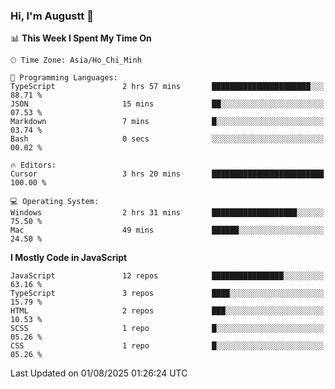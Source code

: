 ### Hi, I'm Augustt 👋

<!--START_SECTION:waka-->
📊 **This Week I Spent My Time On** 

```text
🕑︎ Time Zone: Asia/Ho_Chi_Minh

💬 Programming Languages: 
TypeScript               2 hrs 57 mins       ██████████████████████░░░   88.71 % 
JSON                     15 mins             ██░░░░░░░░░░░░░░░░░░░░░░░   07.53 % 
Markdown                 7 mins              █░░░░░░░░░░░░░░░░░░░░░░░░   03.74 % 
Bash                     0 secs              ░░░░░░░░░░░░░░░░░░░░░░░░░   00.02 % 

🔥 Editors: 
Cursor                   3 hrs 20 mins       █████████████████████████   100.00 % 

💻 Operating System: 
Windows                  2 hrs 31 mins       ███████████████████░░░░░░   75.50 % 
Mac                      49 mins             ██████░░░░░░░░░░░░░░░░░░░   24.50 % 
```

**I Mostly Code in JavaScript** 

```text
JavaScript               12 repos            ████████████████░░░░░░░░░   63.16 % 
TypeScript               3 repos             ████░░░░░░░░░░░░░░░░░░░░░   15.79 % 
HTML                     2 repos             ███░░░░░░░░░░░░░░░░░░░░░░   10.53 % 
SCSS                     1 repo              █░░░░░░░░░░░░░░░░░░░░░░░░   05.26 % 
CSS                      1 repo              █░░░░░░░░░░░░░░░░░░░░░░░░   05.26 % 
```




 Last Updated on 01/08/2025 01:26:24 UTC
<!--END_SECTION:waka-->
